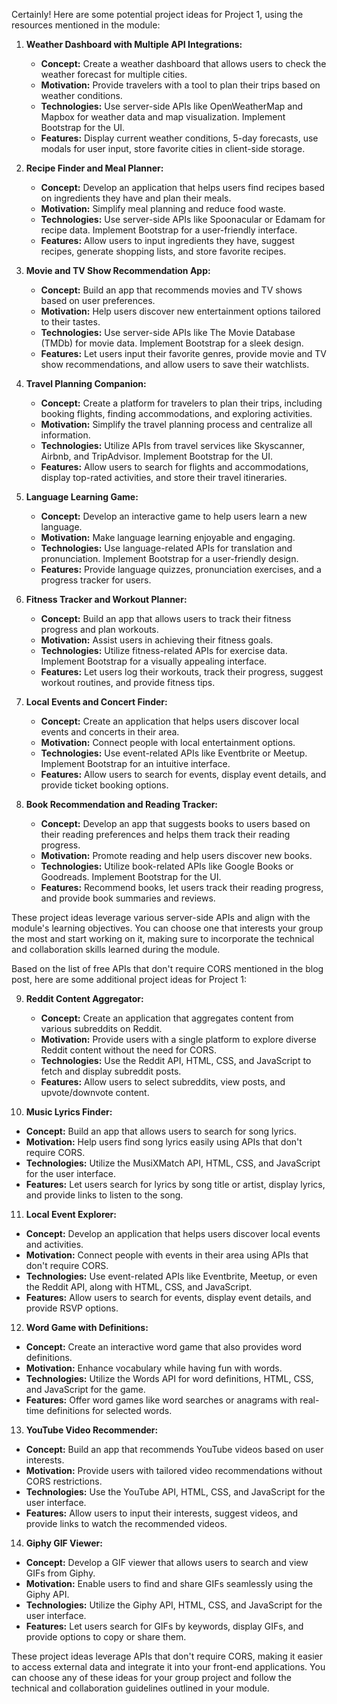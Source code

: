 Certainly! Here are some potential project ideas for Project 1, using the resources mentioned in the module:

1. **Weather Dashboard with Multiple API Integrations:**

   - **Concept:** Create a weather dashboard that allows users to check the weather forecast for multiple cities.
   - **Motivation:** Provide travelers with a tool to plan their trips based on weather conditions.
   - **Technologies:** Use server-side APIs like OpenWeatherMap and Mapbox for weather data and map visualization. Implement Bootstrap for the UI.
   - **Features:** Display current weather conditions, 5-day forecasts, use modals for user input, store favorite cities in client-side storage.

2. **Recipe Finder and Meal Planner:**

   - **Concept:** Develop an application that helps users find recipes based on ingredients they have and plan their meals.
   - **Motivation:** Simplify meal planning and reduce food waste.
   - **Technologies:** Use server-side APIs like Spoonacular or Edamam for recipe data. Implement Bootstrap for a user-friendly interface.
   - **Features:** Allow users to input ingredients they have, suggest recipes, generate shopping lists, and store favorite recipes.

3. **Movie and TV Show Recommendation App:**

   - **Concept:** Build an app that recommends movies and TV shows based on user preferences.
   - **Motivation:** Help users discover new entertainment options tailored to their tastes.
   - **Technologies:** Use server-side APIs like The Movie Database (TMDb) for movie data. Implement Bootstrap for a sleek design.
   - **Features:** Let users input their favorite genres, provide movie and TV show recommendations, and allow users to save their watchlists.

4. **Travel Planning Companion:**

   - **Concept:** Create a platform for travelers to plan their trips, including booking flights, finding accommodations, and exploring activities.
   - **Motivation:** Simplify the travel planning process and centralize all information.
   - **Technologies:** Utilize APIs from travel services like Skyscanner, Airbnb, and TripAdvisor. Implement Bootstrap for the UI.
   - **Features:** Allow users to search for flights and accommodations, display top-rated activities, and store their travel itineraries.

5. **Language Learning Game:**

   - **Concept:** Develop an interactive game to help users learn a new language.
   - **Motivation:** Make language learning enjoyable and engaging.
   - **Technologies:** Use language-related APIs for translation and pronunciation. Implement Bootstrap for a user-friendly design.
   - **Features:** Provide language quizzes, pronunciation exercises, and a progress tracker for users.

6. **Fitness Tracker and Workout Planner:**

   - **Concept:** Build an app that allows users to track their fitness progress and plan workouts.
   - **Motivation:** Assist users in achieving their fitness goals.
   - **Technologies:** Utilize fitness-related APIs for exercise data. Implement Bootstrap for a visually appealing interface.
   - **Features:** Let users log their workouts, track their progress, suggest workout routines, and provide fitness tips.

7. **Local Events and Concert Finder:**

   - **Concept:** Create an application that helps users discover local events and concerts in their area.
   - **Motivation:** Connect people with local entertainment options.
   - **Technologies:** Use event-related APIs like Eventbrite or Meetup. Implement Bootstrap for an intuitive interface.
   - **Features:** Allow users to search for events, display event details, and provide ticket booking options.

8. **Book Recommendation and Reading Tracker:**

   - **Concept:** Develop an app that suggests books to users based on their reading preferences and helps them track their reading progress.
   - **Motivation:** Promote reading and help users discover new books.
   - **Technologies:** Utilize book-related APIs like Google Books or Goodreads. Implement Bootstrap for the UI.
   - **Features:** Recommend books, let users track their reading progress, and provide book summaries and reviews.

These project ideas leverage various server-side APIs and align with the module's learning objectives. You can choose one that interests your group the most and start working on it, making sure to incorporate the technical and collaboration skills learned during the module.

Based on the list of free APIs that don't require CORS mentioned in the blog post, here are some additional project ideas for Project 1:

9. **Reddit Content Aggregator:**

   - **Concept:** Create an application that aggregates content from various subreddits on Reddit.
   - **Motivation:** Provide users with a single platform to explore diverse Reddit content without the need for CORS.
   - **Technologies:** Use the Reddit API, HTML, CSS, and JavaScript to fetch and display subreddit posts.
   - **Features:** Allow users to select subreddits, view posts, and upvote/downvote content.

10. **Music Lyrics Finder:**

   - **Concept:** Build an app that allows users to search for song lyrics.
   - **Motivation:** Help users find song lyrics easily using APIs that don't require CORS.
   - **Technologies:** Utilize the MusiXMatch API, HTML, CSS, and JavaScript for the user interface.
   - **Features:** Let users search for lyrics by song title or artist, display lyrics, and provide links to listen to the song.

11. **Local Event Explorer:**

   - **Concept:** Develop an application that helps users discover local events and activities.
   - **Motivation:** Connect people with events in their area using APIs that don't require CORS.
   - **Technologies:** Use event-related APIs like Eventbrite, Meetup, or even the Reddit API, along with HTML, CSS, and JavaScript.
   - **Features:** Allow users to search for events, display event details, and provide RSVP options.

12. **Word Game with Definitions:**

   - **Concept:** Create an interactive word game that also provides word definitions.
   - **Motivation:** Enhance vocabulary while having fun with words.
   - **Technologies:** Utilize the Words API for word definitions, HTML, CSS, and JavaScript for the game.
   - **Features:** Offer word games like word searches or anagrams with real-time definitions for selected words.

13. **YouTube Video Recommender:**

   - **Concept:** Build an app that recommends YouTube videos based on user interests.
   - **Motivation:** Provide users with tailored video recommendations without CORS restrictions.
   - **Technologies:** Use the YouTube API, HTML, CSS, and JavaScript for the user interface.
   - **Features:** Allow users to input their interests, suggest videos, and provide links to watch the recommended videos.

14. **Giphy GIF Viewer:**

   - **Concept:** Develop a GIF viewer that allows users to search and view GIFs from Giphy.
   - **Motivation:** Enable users to find and share GIFs seamlessly using the Giphy API.
   - **Technologies:** Utilize the Giphy API, HTML, CSS, and JavaScript for the user interface.
   - **Features:** Let users search for GIFs by keywords, display GIFs, and provide options to copy or share them.

These project ideas leverage APIs that don't require CORS, making it easier to access external data and integrate it into your front-end applications. You can choose any of these ideas for your group project and follow the technical and collaboration guidelines outlined in your module.
